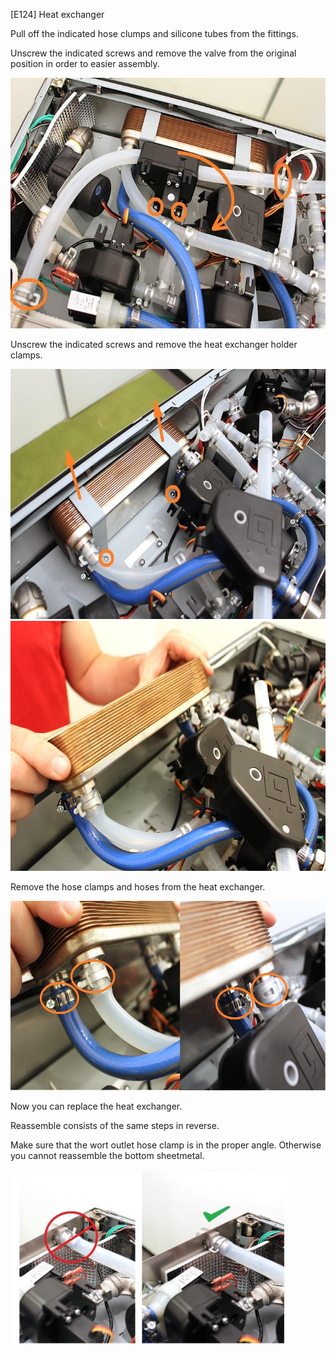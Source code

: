 \[E124\] Heat exchanger

Pull off the indicated hose clumps and silicone tubes from the fittings.

Unscrew the indicated screws and remove the valve from the original
position in order to easier assembly.

<img src="./E124 - Heat exchanger//media/image4.jpg" style="width:6.26772in;height:4.18056in" alt="Hőcserélő 01.JPG" />

Unscrew the indicated screws and remove the heat exchanger holder
clamps.

<img src="./E124 - Heat exchanger//media/image5.jpg" style="width:6.26772in;height:4.16667in" alt="Hőcserélő 02.JPG" />

<img src="./E124 - Heat exchanger//media/image2.jpg" style="width:6.26772in;height:4.16667in" alt="Hőcserélő 04.JPG" />

Remove the hose clamps and hoses from the heat exchanger.

<img src="./E124 - Heat exchanger//media/image3.jpg" style="width:6.26772in;height:3.15278in" alt="Hőcserélő 05.JPG" />

Now you can replace the heat exchanger.

Reassemble consists of the same steps in reverse.

Make sure that the wort outlet hose clamp is in the proper angle.
Otherwise you cannot reassemble the bottom sheetmetal.

<img src="./E124 - Heat exchanger//media/image1.jpg" style="width:4.72396in;height:2.90442in" alt="ne igy hanem igy.jpg" />

